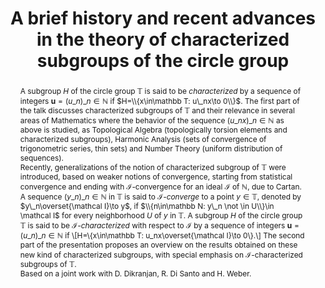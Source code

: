 ---
surname: Bruno
speaker: Anna Giordano Bruno
institution: University of Udine
website: https://users.dimi.uniud.it/~anna.giordanobruno/index.html
title: "A brief history and recent advances in the theory of characterized subgroups of the circle group"
abstract: "A subgroup $H$ of the circle group $\\mathbb T$ is said to be *characterized* by a sequence of integers $\\mathbf u = (u\\_n)\\_{n\\in\\mathbb N}$ if $H=\\\\{x\\in\\mathbb T: u\\_nx\\to 0\\\\}$. The first part of the talk discusses characterized subgroups of $\\mathbb T$ and their relevance in several areas of Mathematics where the behavior of the sequence $(u\\_nx)\\_{n\\in\\mathbb N}$ as above is studied, as Topological Algebra (topologically torsion elements and characterized subgroups), Harmonic Analysis (sets of convergence of trigonometric series, thin sets) and Number Theory (uniform distribution of sequences).\n\n

Recently, generalizations of the notion of characterized subgroup of $\\mathbb T$ were introduced, based on weaker notions of convergence, starting from statistical convergence and ending with $\\mathcal I$-convergence for an ideal $\\mathcal I$ of $\\mathbb N$, due to Cartan. A sequence $(y\\_n)\\_{n\\in\\mathbb N}$ in $\\mathbb T$ is said to *$\\mathcal I$-converge* to a point $y\\in \\mathbb T$, denoted by $y\\_n\\overset{\\mathcal I}\\to y$, if $\\\\{n\\in\\mathbb N: y\\_n \\not \\in U\\\\}\\in \\mathcal I$ for every neighborhood $U$ of $y$ in $\\mathbb T$. A subgroup $H$ of the circle group $\\mathbb T$ is said to be *$\\mathcal I$-characterized* with respect to $\\mathcal I$ by a sequence of integers $\\mathbf u = (u\\_n)\\_{n\\in\\mathbb N}$ if \\\\[H=\\\\{x\\in\\mathbb T: u\\_nx\\overset{\\mathcal I}\\to 0\\\\}.\\\\] The second part of the presentation proposes an overview on the results obtained on these new kind of characterized subgroups, with special emphasis on $\\mathcal I$-characterized subgroups of $\\mathbb T$.\n\n

Based on a joint work with D. Dikranjan, R. Di Santo and H. Weber."
---